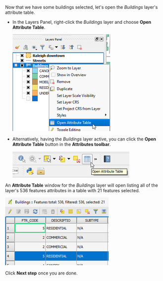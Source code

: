 Now that we have some buildings selected, let's open the *Buildings*
layer's attribute table.

- In the Layers Panel, right-click the *Buildings* layer and
choose **Open Attribute Table**.

    ![open_attribute_table.png](open_attribute_table.png)

- Alternatively, having the *Buildings* layer active,
you can click the **Open Attribute Table** button in the **Attributes
toolbar**.

    ![open_attribute_table_button.png](open_attribute_table_button.png)

An **Attribute Table** window for the *Buildings* layer will open
listing all of the layer's 536 features attributes in a table with 21
features selected.

![buildings_attribute_table](buildings_attribute_table.png)

Click **Next step** once you are done.